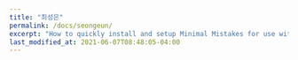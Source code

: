 ```yaml
---
title: "최성은"
permalink: /docs/seongeun/
excerpt: "How to quickly install and setup Minimal Mistakes for use with GitHub Pages."
last_modified_at: 2021-06-07T08:48:05-04:00
---
```

